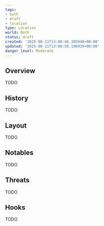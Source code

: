 ```yaml
---
tags:
- both
- draft
- location
type: Location
world: Both
status: draft
created: '2025-08-11T13:08:46.305948+00:00'
updated: '2025-08-11T13:08:50.196939+00:00'
danger_level: Moderate
---
```



## Overview

TODO
## History

TODO
## Layout

TODO
## Notables

TODO
## Threats

TODO
## Hooks

TODO
